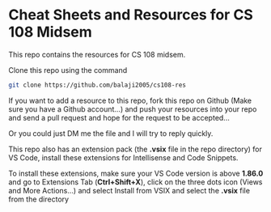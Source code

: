 # Cheat Sheets and Resources for CS 108 Midsem

This repo contains the resources for CS 108 midsem.

Clone this repo using the command

```bash
git clone https://github.com/balaji2005/cs108-res
```

If you want to add a resource to this repo, fork this repo on Github (Make sure you have a Github account...) and push your resources into your repo and send a pull request and hope for the request to be accepted...

Or you could just DM me the file and I will try to reply quickly.

This repo also has an extension pack (the __.vsix__ file in the repo directory) for VS Code, install these extensions for Intellisense and Code Snippets.

To install these extensions, make sure your VS Code version is above __1.86.0__ and go to Extensions Tab (__Ctrl+Shift+X__), click on the three dots icon (Views and More Actions...) and select Install from VSIX and select the __.vsix__ file from the directory
